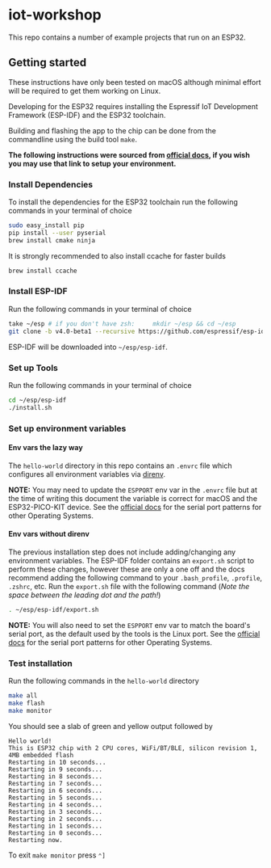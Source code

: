 # iot-workshop

This repo contains a number of example projects that run on an ESP32.

## Getting started

These instructions have only been tested on macOS although minimal effort will be required to get them working on Linux.

Developing for the ESP32 requires installing the Espressif IoT Development Framework (ESP-IDF) and the ESP32 toolchain.

Building and flashing the app to the chip can be done from the commandline using the build tool `make`.

**The following instructions were sourced from [official docs](https://docs.espressif.com/projects/esp-idf/en/v4.0-beta1/get-started/index.html), if you wish you may use that link to setup your environment.**



### Install Dependencies

To install the dependencies for the ESP32 toolchain run the following commands in your terminal of choice

```bash
sudo easy_install pip
pip install --user pyserial
brew install cmake ninja
```

It is strongly recommended to also install ccache for faster builds

```bash
brew install ccache
```

### Install ESP-IDF

Run the following commands in your terminal of choice

```bash
take ~/esp # if you don't have zsh:		mkdir ~/esp && cd ~/esp
git clone -b v4.0-beta1 --recursive https://github.com/espressif/esp-idf.git
```

ESP-IDF will be downloaded into `~/esp/esp-idf`.

### Set up Tools

Run the following commands in your terminal of choice

```bash
cd ~/esp/esp-idf
./install.sh
```

### Set up environment variables

#### Env vars the lazy way

The `hello-world` directory in this repo contains an `.envrc` file which configures all environment variables via [direnv](https://direnv.net).

**NOTE:** You may need to update the `ESPPORT` env var in the `.envrc` file but at the time of writing this document the variable is correct for macOS and the ESP32-PICO-KIT device. See the [official docs](https://docs.espressif.com/projects/esp-idf/en/v4.0-beta1/get-started/index.html#get-started-connect) for the serial port patterns for other Operating Systems.

#### Env vars without direnv

The previous installation step does not include adding/changing any environment variables. The ESP-IDF folder contains an `export.sh` script to perform these changes, however these are only a one off and the docs recommend adding the following command to your `.bash_profile`, `.profile`, `.zshrc`, etc. Run the `export.sh` file with the following command (_Note the space between the leading dot and the path!_)

```bash
. ~/esp/esp-idf/export.sh
```

**NOTE:** You will also need to set the `ESPPORT` env var to match the board's serial port, as the default used by the tools is the Linux port. See the [official docs](https://docs.espressif.com/projects/esp-idf/en/v4.0-beta1/get-started/index.html#get-started-connect) for the serial port patterns for other Operating Systems.

### Test installation

Run the following commands in the `hello-world` directory

```bash
make all
make flash
make monitor
```

You should see a slab of green and yellow output followed by

```
Hello world!
This is ESP32 chip with 2 CPU cores, WiFi/BT/BLE, silicon revision 1, 4MB embedded flash
Restarting in 10 seconds...
Restarting in 9 seconds...
Restarting in 8 seconds...
Restarting in 7 seconds...
Restarting in 6 seconds...
Restarting in 5 seconds...
Restarting in 4 seconds...
Restarting in 3 seconds...
Restarting in 2 seconds...
Restarting in 1 seconds...
Restarting in 0 seconds...
Restarting now.
```

To exit `make monitor` press `⌃]`